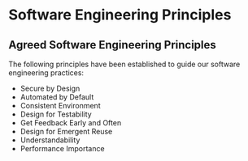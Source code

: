 <h1> Software Engineering Principles</h1>

<h2> Agreed Software Engineering Principles </h2>

The following principles have been established to guide our software engineering practices:

- Secure by Design
- Automated by Default
- Consistent Environment
- Design for Testability
- Get Feedback Early and Often
- Design for Emergent Reuse
- Understandability
- Performance Importance
